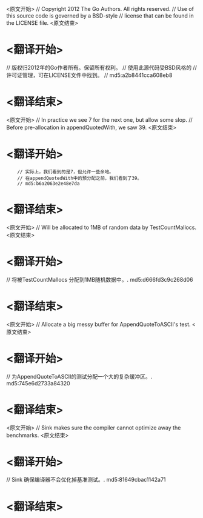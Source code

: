 
<原文开始>
// Copyright 2012 The Go Authors. All rights reserved.
// Use of this source code is governed by a BSD-style
// license that can be found in the LICENSE file.
<原文结束>

# <翻译开始>
// 版权归2012年的Go作者所有。保留所有权利。
// 使用此源代码受BSD风格的
// 许可证管理，可在LICENSE文件中找到。
// md5:a2b8441cca608eb8
# <翻译结束>


<原文开始>
		// In practice we see 7 for the next one, but allow some slop.
		// Before pre-allocation in appendQuotedWith, we saw 39.
<原文结束>

# <翻译开始>
		// 实际上，我们看到的是7，但允许一些余地。
		// 在appendQuotedWith中的预分配之前，我们看到了39。
		// md5:b6a2063e2e48e7da
# <翻译结束>


<原文开始>
// Will be allocated to 1MB of random data by TestCountMallocs.
<原文结束>

# <翻译开始>
// 将被TestCountMallocs 分配到1MB随机数据中。. md5:d666fd3c9c268d06
# <翻译结束>


<原文开始>
// Allocate a big messy buffer for AppendQuoteToASCII's test.
<原文结束>

# <翻译开始>
// 为AppendQuoteToASCII的测试分配一个大的复杂缓冲区。. md5:745e6d2733a84320
# <翻译结束>


<原文开始>
// Sink makes sure the compiler cannot optimize away the benchmarks.
<原文结束>

# <翻译开始>
// Sink 确保编译器不会优化掉基准测试。. md5:81649cbac1142a71
# <翻译结束>

